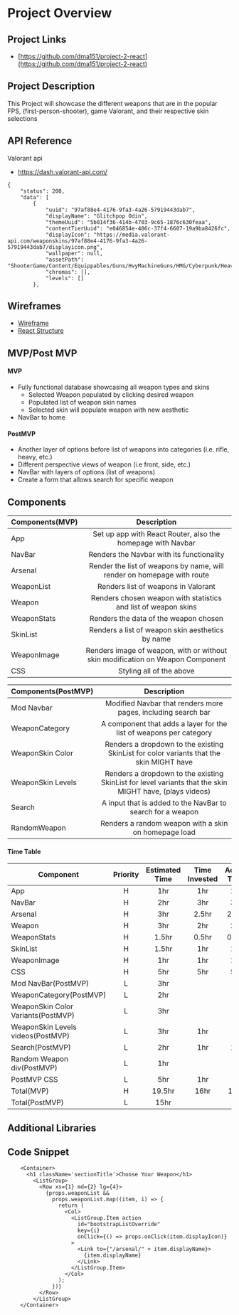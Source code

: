# Project Overview
## Project Links
- [https://github.com/dma151/project-2-react](https://github.com/dma151/project-2-react)
## Project Description

This Project will showcase the different weapons that are in the popular 
FPS, (first-person-shooter), game Valorant, and their respective skin selections

## API Reference

Valorant api
- https://dash.valorant-api.com/

```
{
    "status": 200,
    "data": [
        {
            "uuid": "97af88e4-4176-9fa3-4a26-57919443dab7",
            "displayName": "Glitchpop Odin",
            "themeUuid": "5b014f36-414b-4703-9c65-1876c630feaa",
            "contentTierUuid": "e046854e-406c-37f4-6607-19a9ba8426fc",
            "displayIcon": "https://media.valorant-api.com/weaponskins/97af88e4-4176-9fa3-4a26-57919443dab7/displayicon.png",
            "wallpaper": null,
            "assetPath": "ShooterGame/Content/Equippables/Guns/HvyMachineGuns/HMG/Cyberpunk/HeavyMachineGun_Cyberpunk_PrimaryAsset",
            "chromas": [],
            "levels": []
        },
```

## Wireframes

- [Wireframe](https://images.unsplash.com/photo-1635465473812-1efcfb5ad17d?ixid=MnwxMjA3fDB8MHxwaG90by1wYWdlfHx8fGVufDB8fHx8&ixlib=rb-1.2.1&auto=format&fit=crop&w=1348&q=80)
- [React Structure](https://wireframepro.mockflow.com/view/react-structure)

## MVP/Post MVP
#### MVP

- Fully functional database showcasing all weapon types and skins
    - Selected Weapon populated by clicking desired weapon
    - Populated list of weapon skin names
    - Selected skin will populate weapon with new aesthetic
- NavBar to home

#### PostMVP

- Another layer of options before list of weapons into categories (i.e. rifle, heavy, etc.)
- Different perspective views of weapon (i.e front, side, etc.)
- NavBar with layers of options (list of weapons)
- Create a form that allows search for specific weapon

## Components

| Components(MVP) | Description |
| --- | :---: |
| App | Set up app with React Router, also the homepage with Navbar |
| NavBar | Renders the Navbar with its functionality |
| Arsenal | Render the list of weapons by name, will render on homepage with route |
| WeaponList| Renders list of weapons in Valorant |
| Weapon | Renders chosen weapon with statistics and list of weapon skins |
| WeaponStats | Renders the data of the weapon chosen |
| SkinList | Renders a list of weapon skin aesthetics by name |
| WeaponImage | Renders image of weapon, with or without skin modification on Weapon Component |
| CSS | Styling all of the above |


| Components(PostMVP) | Description |
| --- | :---: |
| Mod Navbar| Modified Navbar that renders more pages, including search bar |
| WeaponCategory | A component that adds a layer for the list of weapons per category |
| WeaponSkin Color | Renders a dropdown to the existing SkinList for color variants that the skin MIGHT have |
| WeaponSkin Levels | Renders a dropdown to the existing SkinList for level variants that the skin MIGHT have, (plays videos) |
| Search | A input that is added to the NavBar to search for a weapon |
| RandomWeapon | Renders a random weapon with a skin on homepage load |


#### Time Table

| Component | Priority | Estimated Time | Time Invested | Actual Time |
| --- | :---: | :---: | :---: | :---: |
| App | H | 1hr | 1hr | 1hr |
| NavBar | H | 2hr | 3hr | 3hr |
| Arsenal | H | 3hr | 2.5hr | 2.5hr |
| Weapon | H | 3hr | 2hr | 2hr |
| WeaponStats | H | 1.5hr | 0.5hr | 0.5hr |
| SkinList | H | 1.5hr | 1hr | 1hr |
| WeaponImage | H | 1hr | 1hr | 1hr |
| CSS | H | 5hr | 5hr | 5hr |
| Mod NavBar(PostMVP) | L | 3hr | | |
| WeaponCategory(PostMVP) | L | 2hr | | |
| WeaponSkin Color Variants(PostMVP) | L | 3hr | | |
| WeaponSkin Levels videos(PostMVP) | L | 3hr | 1hr | |
| Search(PostMVP) | L | 2hr | 1hr | 1hr |
| Random Weapon div(PostMVP) | L | 1hr | | |
| PostMVP CSS | L | 5hr | 1hr | |
| Total(MVP) | H | 19.5hr | 16hr | 16hr |
| Total(PostMVP) | L | 15hr | | |


## Additional Libraries

## Code Snippet

```
    <Container>
      <h1 className='sectionTitle'>Choose Your Weapon</h1>
        <ListGroup>
          <Row xs={1} md={2} lg={4}>
            {props.weaponList &&
              props.weaponList.map((item, i) => {
                return (
                  <Col>
                    <ListGroup.Item action
                      id="bootstrapListOverride"
                      key={i}
                      onClick={() => props.onClick(item.displayIcon)}
                    >
                      <Link to={"/arsenal/" + item.displayName}>
                        {item.displayName}
                      </Link>
                    </ListGroup.Item>
                  </Col>
                );
              })}
          </Row>
        </ListGroup>
    </Container>
```